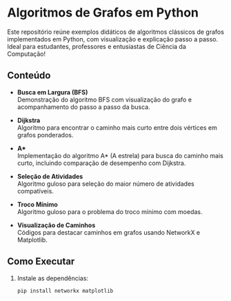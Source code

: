 # Algoritmos de Grafos em Python

Este repositório reúne exemplos didáticos de algoritmos clássicos de grafos implementados em Python, com visualização e explicação passo a passo. Ideal para estudantes, professores e entusiastas de Ciência da Computação!

## Conteúdo

- **Busca em Largura (BFS)**  
  Demonstração do algoritmo BFS com visualização do grafo e acompanhamento do passo a passo da busca.

- **Dijkstra**  
  Algoritmo para encontrar o caminho mais curto entre dois vértices em grafos ponderados.

- **A\***  
  Implementação do algoritmo A* (A estrela) para busca do caminho mais curto, incluindo comparação de desempenho com Dijkstra.

- **Seleção de Atividades**  
  Algoritmo guloso para seleção do maior número de atividades compatíveis.

- **Troco Mínimo**  
  Algoritmo guloso para o problema do troco mínimo com moedas.

- **Visualização de Caminhos**  
  Códigos para destacar caminhos em grafos usando NetworkX e Matplotlib.

## Como Executar

1. Instale as dependências:
   ```bash
   pip install networkx matplotlib
